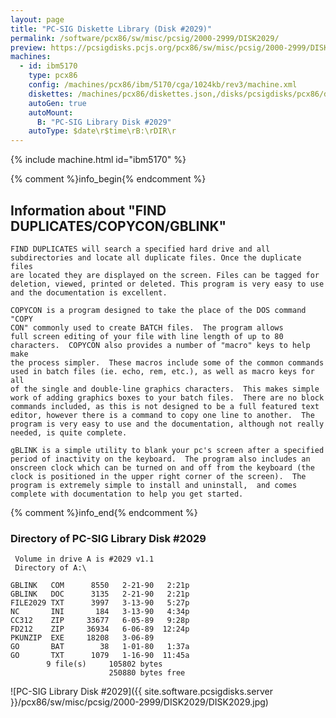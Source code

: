 ```yaml
---
layout: page
title: "PC-SIG Diskette Library (Disk #2029)"
permalink: /software/pcx86/sw/misc/pcsig/2000-2999/DISK2029/
preview: https://pcsigdisks.pcjs.org/pcx86/sw/misc/pcsig/2000-2999/DISK2029/DISK2029.jpg
machines:
  - id: ibm5170
    type: pcx86
    config: /machines/pcx86/ibm/5170/cga/1024kb/rev3/machine.xml
    diskettes: /machines/pcx86/diskettes.json,/disks/pcsigdisks/pcx86/diskettes.json
    autoGen: true
    autoMount:
      B: "PC-SIG Library Disk #2029"
    autoType: $date\r$time\rB:\rDIR\r
---
```


{% include machine.html id="ibm5170" %}

{% comment %}info_begin{% endcomment %}

## Information about "FIND DUPLICATES/COPYCON/GBLINK"

    FIND DUPLICATES will search a specified hard drive and all
    subdirectories and locate all duplicate files. Once the duplicate files
    are located they are displayed on the screen. Files can be tagged for
    deletion, viewed, printed or deleted. This program is very easy to use
    and the documentation is excellent.
    
    COPYCON is a program designed to take the place of the DOS command "COPY
    CON" commonly used to create BATCH files.  The program allows
    full screen editing of your file with line length of up to 80
    characters.  COPYCON also provides a number of "macro" keys to help make
    the process simpler.  These macros include some of the common commands
    used in batch files (ie. echo, rem, etc.), as well as macro keys for all
    of the single and double-line graphics characters.  This makes simple
    work of adding graphics boxes to your batch files.  There are no block
    commands included, as this is not designed to be a full featured text
    editor, however there is a command to copy one line to another.  The
    program is very easy to use and the documentation, although not really
    needed, is quite complete.
    
    gBLINK is a simple utility to blank your pc's screen after a specified
    period of inactivity on the keyboard.  The program also includes an
    onscreen clock which can be turned on and off from the keyboard (the
    clock is positioned in the upper right corner of the screen).  The
    program is extremely simple to install and uninstall,  and comes
    complete with documentation to help you get started.
{% comment %}info_end{% endcomment %}


### Directory of PC-SIG Library Disk #2029

     Volume in drive A is #2029 v1.1
     Directory of A:\

    GBLINK   COM      8550   2-21-90   2:21p
    GBLINK   DOC      3135   2-21-90   2:21p
    FILE2029 TXT      3997   3-13-90   5:27p
    NC       INI       184   3-13-90   4:34p
    CC312    ZIP     33677   6-05-89   9:28p
    FD212    ZIP     36934   6-06-89  12:24p
    PKUNZIP  EXE     18208   3-06-89
    GO       BAT        38   1-01-80   1:37a
    GO       TXT      1079   1-16-90  11:45a
            9 file(s)     105802 bytes
                          250880 bytes free

![PC-SIG Library Disk #2029]({{ site.software.pcsigdisks.server }}/pcx86/sw/misc/pcsig/2000-2999/DISK2029/DISK2029.jpg)
